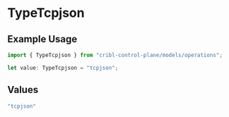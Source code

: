 # TypeTcpjson

## Example Usage

```typescript
import { TypeTcpjson } from "cribl-control-plane/models/operations";

let value: TypeTcpjson = "tcpjson";
```

## Values

```typescript
"tcpjson"
```